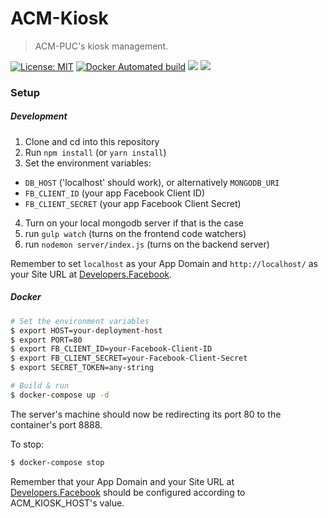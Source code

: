 # ACM-Kiosk

> ACM-PUC's kiosk management.

[![License: MIT](https://img.shields.io/badge/License-MIT-blue.svg)](https://opensource.org/licenses/MIT)
[![Docker Automated build](https://img.shields.io/docker/automated/jrottenberg/ffmpeg.svg)](sasalatart/acm-kiosk)
[![](https://images.microbadger.com/badges/version/sasalatart/acm-kiosk.svg)](https://microbadger.com/images/sasalatart/acm-kiosk)
[![](https://images.microbadger.com/badges/image/sasalatart/acm-kiosk.svg)](https://microbadger.com/images/sasalatart/acm-kiosk)

### Setup

##### Development

1. Clone and cd into this repository
2. Run `npm install` (or `yarn install`)
3. Set the environment variables:
  - `DB_HOST` ('localhost' should work), or alternatively `MONGODB_URI`
  - `FB_CLIENT_ID` (your app Facebook Client ID)
  - `FB_CLIENT_SECRET` (your app Facebook Client Secret)
4. Turn on your local mongodb server if that is the case
5. run `gulp watch` (turns on the frontend code watchers)
6. run `nodemon server/index.js` (turns on the backend server)

Remember to set `localhost` as your App Domain and `http://localhost/` as your
Site URL at [Developers.Facebook](https://developers.facebook.com/).

##### Docker

```sh
# Set the environment variables
$ export HOST=your-deployment-host
$ export PORT=80
$ export FB_CLIENT_ID=your-Facebook-Client-ID
$ export FB_CLIENT_SECRET=your-Facebook-Client-Secret
$ export SECRET_TOKEN=any-string

# Build & run
$ docker-compose up -d
```

The server's machine should now be redirecting its port 80 to the container's
port 8888.

To stop:
```sh
$ docker-compose stop
```

Remember that your App Domain and your Site URL at [Developers.Facebook](https://developers.facebook.com/) should be configured
according to ACM_KIOSK_HOST's value.
